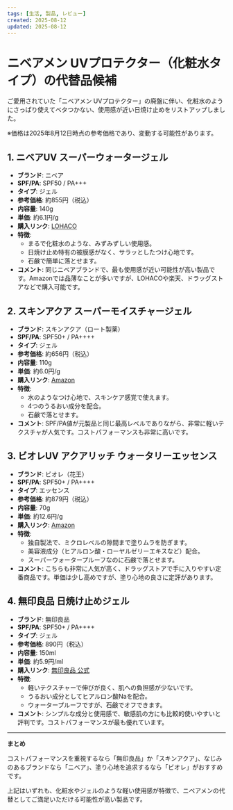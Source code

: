```yaml
---
tags: [生活, 製品, レビュー]
created: 2025-08-12
updated: 2025-08-12
---
```


# ニベアメン UVプロテクター（化粧水タイプ）の代替品候補

ご愛用されていた「ニベアメン UVプロテクター」の廃盤に伴い、化粧水のようにさっぱり使えてベタつかない、使用感が近い日焼け止めをリストアップしました。

※価格は2025年8月12日時点の参考価格であり、変動する可能性があります。

## 1. ニベアUV スーパーウォータージェル

- **ブランド**: ニベア
- **SPF/PA**: SPF50 / PA+++
- **タイプ**: ジェル
- **参考価格**: 約855円（税込）
- **内容量**: 140g
- **単価**: 約6.1円/g
- **購入リンク**: [LOHACO](https://lohaco.yahoo.co.jp/store/h-lohaco/item/X348880/)
- **特徴**:
    - まるで化粧水のような、みずみずしい使用感。
    - 日焼け止め特有の被膜感がなく、サラッとしたつけ心地です。
    - 石鹸で簡単に落とせます。
- **コメント**:
    同じニベアブランドで、最も使用感が近い可能性が高い製品です。Amazonでは品薄なことが多いですが、LOHACOや楽天、ドラッグストアなどで購入可能です。

## 2. スキンアクア スーパーモイスチャージェル

- **ブランド**: スキンアクア（ロート製薬）
- **SPF/PA**: SPF50+ / PA++++
- **タイプ**: ジェル
- **参考価格**: 約656円（税込）
- **内容量**: 110g
- **単価**: 約6.0円/g
- **購入リンク**: [Amazon](https://www.amazon.co.jp/dp/B084C4DB2M)
- **特徴**:
    - 水のようなつけ心地で、スキンケア感覚で使えます。
    - 4つのうるおい成分を配合。
    - 石鹸で落とせます。
- **コメント**:
    SPF/PA値が元製品と同じ最高レベルでありながら、非常に軽いテクスチャが人気です。コストパフォーマンスも非常に高いです。

## 3. ビオレUV アクアリッチ ウォータリーエッセンス

- **ブランド**: ビオレ（花王）
- **SPF/PA**: SPF50+ / PA++++
- **タイプ**: エッセンス
- **参考価格**: 約879円（税込）
- **内容量**: 70g
- **単価**: 約12.6円/g
- **購入リンク**: [Amazon](https://www.amazon.co.jp/dp/B09TPLV52W)
- **特徴**:
    - 独自製法で、ミクロレベルの隙間まで塗りムラを防ぎます。
    - 美容液成分（ヒアルロン酸・ローヤルゼリーエキスなど）配合。
    - スーパーウォータープルーフなのに石鹸で落とせます。
- **コメント**:
    こちらも非常に人気が高く、ドラッグストアで手に入りやすい定番商品です。単価は少し高めですが、塗り心地の良さに定評があります。

## 4. 無印良品 日焼け止めジェル

- **ブランド**: 無印良品
- **SPF/PA**: SPF50+ / PA++++
- **タイプ**: ジェル
- **参考価格**: 890円（税込）
- **内容量**: 150ml
- **単価**: 約5.9円/ml
- **購入リンク**: [無印良品 公式](https://www.muji.com/jp/ja/store/cmdty/detail/4550583552797)
- **特徴**:
    - 軽いテクスチャーで伸びが良く、肌への負担感が少ないです。
    - うるおい成分としてヒアルロン酸Naを配合。
    - ウォータープルーフですが、石鹸でオフできます。
- **コメント**:
    シンプルな成分と使用感で、敏感肌の方にも比較的使いやすいと評判です。コストパフォーマンスが最も優れています。

---

**まとめ**

コストパフォーマンスを重視するなら「無印良品」か「スキンアクア」、なじみのあるブランドなら「ニベア」、塗り心地を追求するなら「ビオレ」がおすすめです。

上記はいずれも、化粧水やジェルのような軽い使用感が特徴で、ニベアメンの代替としてご満足いただける可能性が高い製品です。
